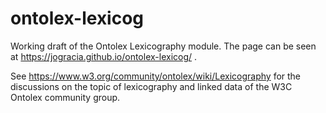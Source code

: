 # ontolex-lexicog
Working draft of the Ontolex Lexicography module. The page can be seen at https://jogracia.github.io/ontolex-lexicog/ .

See https://www.w3.org/community/ontolex/wiki/Lexicography for the discussions on the topic of lexicography and linked data of the W3C Ontolex community group.

